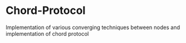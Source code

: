 # Chord-Protocol
Implementation of various converging techniques between nodes and implementation of chord protocol

